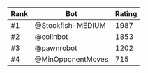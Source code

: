 Rank|Bot|Rating
---|---|---
#1|@Stockfish-MEDIUM|1987
#2|@colinbot|1853
#3|@pawnrobot|1202
#4|@MinOpponentMoves|715
